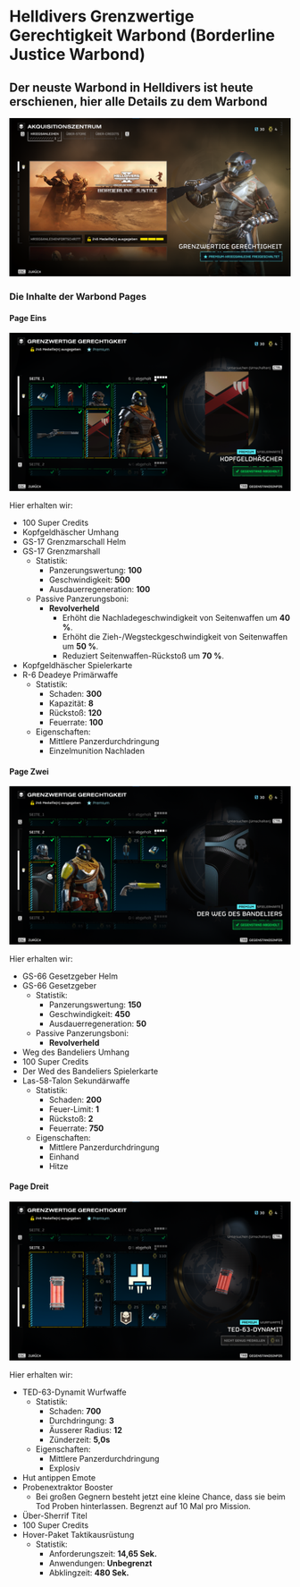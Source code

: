 # Helldivers Grenzwertige Gerechtigkeit Warbond (Borderline Justice Warbond)

## Der neuste Warbond in Helldivers ist heute erschienen, hier alle Details zu dem Warbond

![GrenzwertigeGerechtigkeitWarbondFrontPage](images/GrenzwertigeGerechtigkeitWarbondFrontPage.png)

### Die Inhalte der Warbond Pages
#### Page Eins

![GrenzwertigeGerechtigkeitWarbondFrontPage](images/GrenzwertigeGerechtigkeitWarbondPageOne.png)

Hier erhalten wir:
- 100 Super Credits
- Kopfgeldhäscher Umhang
- GS-17 Grenzmarschall Helm
- GS-17 Grenzmarshall
  - Statistik:
    - Panzerungswertung: **100**
    - Geschwindigkeit: **500**
    - Ausdauerregeneration: **100**
  - Passive Panzerungsboni:
    - **Revolverheld**
      - Erhöht die Nachladegeschwindigkeit von Seitenwaffen um **40 %**.
      - Erhöht die Zieh-/Wegsteckgeschwindigkeit von Seitenwaffen um **50 %**.
      - Reduziert Seitenwaffen-Rückstoß um **70 %**.
- Kopfgeldhäscher Spielerkarte
- R-6 Deadeye Primärwaffe
  - Statistik:
    - Schaden: **300**
    - Kapazität: **8**
    - Rückstoß: **120**
    - Feuerrate: **100**
  - Eigenschaften:
    - Mittlere Panzerdurchdringung
    - Einzelmunition Nachladen

#### Page Zwei

![GrenzwertigeGerechtigkeitWarbondFrontPage](images/GrenzwertigeGerechtigkeitWarbondPageTwo.png)

Hier erhalten wir:
- GS-66 Gesetzgeber Helm
- GS-66 Gesetzgeber
  - Statistik:
    - Panzerungswertung: **150**
    - Geschwindigkeit: **450**
    - Ausdauerregeneration: **50**
  - Passive Panzerungsboni:
    - **Revolverheld**
- Weg des Bandeliers Umhang
- 100 Super Credits
- Der Wed des Bandeliers Spielerkarte
- Las-58-Talon Sekundärwaffe
  - Statistik:
    - Schaden: **200**
    - Feuer-Limit: **1**
    - Rückstoß: **2**
    - Feuerrate: **750**
  - Eigenschaften:
    - Mittlere Panzerdurchdringung
    - Einhand
    - Hitze

#### Page Dreit

![GrenzwertigeGerechtigkeitWarbondFrontPage](images/GrenzwertigeGerechtigkeitWarbondPageThree.png)

Hier erhalten wir:
- TED-63-Dynamit Wurfwaffe
  - Statistik:
    - Schaden: **700**
    - Durchdringung: **3**
    - Äusserer Radius: **12**
    - Zünderzeit: **5,0s**
  - Eigenschaften:
    - Mittlere Panzerdurchdringung
    - Explosiv
- Hut antippen Emote
- Probenextraktor Booster
  - Bei großen Gegnern besteht jetzt eine kleine Chance, dass sie beim Tod Proben hinterlassen. Begrenzt auf 10 Mal pro Mission.
- Über-Sherrif Titel
- 100 Super Credits
- Hover-Paket Taktikausrüstung
  - Statistik:
      - Anforderungszeit: **14,65 Sek.**
      - Anwendungen: **Unbegrenzt**
      - Abklingzeit: **480 Sek.**
